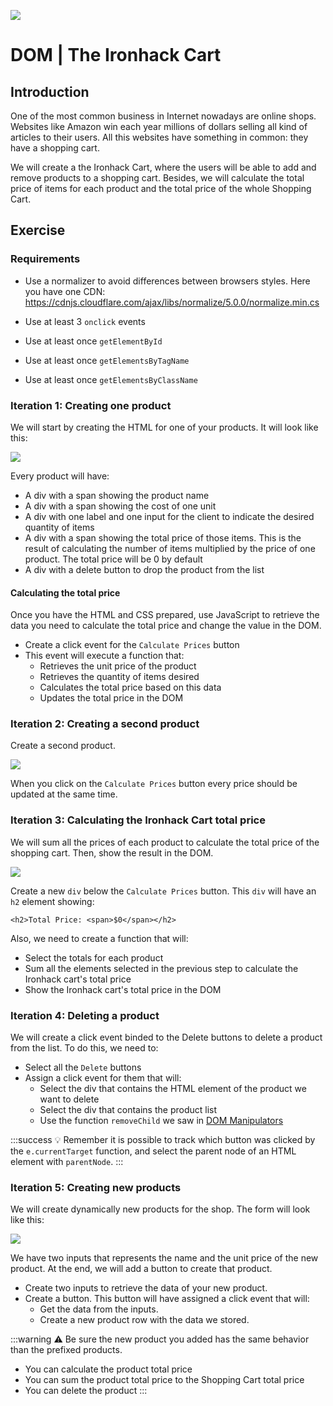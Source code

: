 ![](https://i.imgur.com/1QgrNNw.png)

# DOM | The Ironhack Cart

## Introduction

One of the most common business in Internet nowadays are online shops. Websites like Amazon win each year millions of dollars selling all kind of articles to their users. All this websites have something in common: they have a shopping cart.

We will create a the Ironhack Cart, where the users will be able to add and remove products to a shopping cart. Besides, we will calculate the total price of items for each product and the total price of the whole Shopping Cart.

## Exercise

### Requirements

- Use a normalizer to avoid differences between browsers styles. Here you have one CDN:
	https://cdnjs.cloudflare.com/ajax/libs/normalize/5.0.0/normalize.min.cs

- Use at least 3 `onclick` events
- Use at least once `getElementById`
- Use at least once `getElementsByTagName`
- Use at least once `getElementsByClassName`

### Iteration 1: Creating one product

We will start by creating the HTML for one of your products. It will look like this:

![](https://i.imgur.com/gDZ1Lj0.png)

Every product will have:
- A div with a span showing the product name
- A div with a span showing the cost of one unit
- A div with one label and one input for the client to indicate the desired quantity of items
- A div with a span showing the total price of those items. This is the result of calculating the number of items multiplied by the price of one product. The total price will be 0 by default
- A div with a delete button to drop the product from the list

#### Calculating the total price

Once you have the HTML and CSS prepared, use JavaScript to retrieve the data you need to calculate the total price and change the value in the DOM.

- Create a click event for the `Calculate Prices` button
- This event will execute a function that:
	* Retrieves the unit price of the product
	* Retrieves the quantity of items desired
	* Calculates the total price based on this data
	* Updates the total price in the DOM

### Iteration 2: Creating a second product

Create a second product.

![](https://i.imgur.com/Fe48iGO.png)

When you click on the `Calculate Prices` button every price should be updated at the same time.

### Iteration 3: Calculating the Ironhack Cart total price

We will sum all the prices of each product to calculate the total price of the shopping cart. Then, show the result in the DOM.

![](https://i.imgur.com/u607NQ0.png)

Create a new `div` below the `Calculate Prices` button. This `div` will have an `h2` element showing:

`<h2>Total Price: <span>$0</span></h2>`

Also, we need to create a function that will:

- Select the totals for each product
- Sum all the elements selected in the previous step to calculate the Ironhack cart's total price
- Show the Ironhack cart's total price in the DOM

### Iteration 4: Deleting a product

We will create a click event binded to the Delete buttons to delete a product from the list. To do this, we need to:

- Select all the `Delete` buttons
- Assign a click event for them that will:
	- Select the div that contains the HTML element of the product we want to delete
	- Select the div that contains the product list
	- Use the function `removeChild` we saw in [DOM Manipulators](https://hackmd.io/MwBgRgHAjATArMAtANjsgxogLAU3QQ0QmQHZlEdgox8BOE9EsAMzCA==)

:::success
:bulb: Remember it is possible to track which button was clicked by the `e.currentTarget` function, and select the parent node of an HTML element with `parentNode`.
:::

### Iteration 5: Creating new products

We will create dynamically new products for the shop. The form will look like this:

![](https://i.imgur.com/FGVUuHt.png)

We have two inputs that represents the name and the unit price of the new product. At the end, we will add a button to create that product.

- Create two inputs to retrieve the data of your new product.
- Create a button. This button will have assigned a click event that will:
	- Get the data from the inputs.
	- Create a new product row with the data we stored.

:::warning
:warning: Be sure the new product you added has the same behavior than the prefixed products.
- You can calculate the product total price
- You can sum the product total price to the Shopping Cart total price
- You can delete the product
:::
